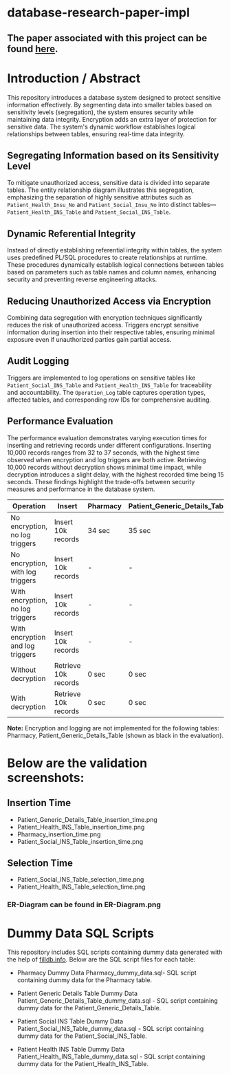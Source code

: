 # database-research-paper-impl 
## The paper associated with this project can be found [here](https://www.sciencedirect.com/science/article/pii/S1877050916318208?ref=pdf_download&fr=RR-2&rr=85cd52c01f9f458f).


# Introduction / Abstract

This repository introduces a database system designed to protect sensitive information effectively. By segmenting data into smaller tables based on sensitivity levels (segregation), the system ensures security while maintaining data integrity. Encryption adds an extra layer of protection for sensitive data. The system's dynamic workflow establishes logical relationships between tables, ensuring real-time data integrity.

## Segregating Information based on its Sensitivity Level

To mitigate unauthorized access, sensitive data is divided into separate tables. The entity relationship diagram illustrates this segregation, emphasizing the separation of highly sensitive attributes such as `Patient_Health_Insu_No` and `Patient_Social_Insu_No` into distinct tables—`Patient_Health_INS_Table` and `Patient_Social_INS_Table`.

## Dynamic Referential Integrity

Instead of directly establishing referential integrity within tables, the system uses predefined PL/SQL procedures to create relationships at runtime. These procedures dynamically establish logical connections between tables based on parameters such as table names and column names, enhancing security and preventing reverse engineering attacks.

## Reducing Unauthorized Access via Encryption

Combining data segregation with encryption techniques significantly reduces the risk of unauthorized access. Triggers encrypt sensitive information during insertion into their respective tables, ensuring minimal exposure even if unauthorized parties gain partial access.

## Audit Logging

Triggers are implemented to log operations on sensitive tables like `Patient_Social_INS_Table` and `Patient_Health_INS_Table` for traceability and accountability. The `Operation_Log` table captures operation types, affected tables, and corresponding row IDs for comprehensive auditing.

## Performance Evaluation

The performance evaluation demonstrates varying execution times for inserting and retrieving records under different configurations. Inserting 10,000 records ranges from 32 to 37 seconds, with the highest time observed when encryption and log triggers are both active. Retrieving 10,000 records without decryption shows minimal time impact, while decryption introduces a slight delay, with the highest recorded time being 15 seconds. These findings highlight the trade-offs between security measures and performance in the database system.


| Operation                       | Insert              | Pharmacy | Patient_Generic_Details_Table | Patient_Social_INS_Table | Patient_Health_INS_Table |
|---------------------------------|---------------------|----------|--------------------------------|---------------------------|--------------------------|
| No encryption, no log triggers  | Insert 10k records | 34 sec   | 35 sec                         | 35 sec                    | 32 sec                   |
| No encryption, with log triggers| Insert 10k records | -        | -                              | 32 sec                    | 35 sec                   |
| With encryption, no log triggers| Insert 10k records | -        | -                              | 32 sec                    | 32 sec                   |
| With encryption and log triggers| Insert 10k records | -        | -                              | 36 sec                    | 37 sec                   |
| Without decryption              | Retrieve 10k records| 0 sec  | 0 sec                          | 0 sec                     | 0 sec                    |
| With decryption                 | Retrieve 10k records| 0 sec  | 0 sec                          | 15 sec                    | 0 sec                    |


**Note:** Encryption and logging are not implemented for the following tables: Pharmacy, Patient_Generic_Details_Table (shown as black in the evaluation).

# Below are the validation screenshots:
## Insertion Time

- Patient_Generic_Details_Table_insertion_time.png
- Patient_Health_INS_Table_insertion_time.png
- Pharmacy_insertion_time.png
- Patient_Social_INS_Table_insertion_time.png

## Selection Time

- Patient_Social_INS_Table_selection_time.png
- Patient_Health_INS_Table_selection_time.png

### ER-Diagram can be found in ER-Diagram.png

# Dummy Data SQL Scripts

This repository includes SQL scripts containing dummy data generated with the help of [filldb.info](https://filldb.info/dummy). Below are the SQL script files for each table:

- Pharmacy Dummy Data
Pharmacy_dummy_data.sql- SQL script containing dummy data for the Pharmacy table.

- Patient Generic Details Table Dummy Data
Patient_Generic_Details_Table_dummy_data.sql - SQL script containing dummy data for the Patient_Generic_Details_Table.

- Patient Social INS Table Dummy Data
Patient_Social_INS_Table_dummy_data.sql - SQL script containing dummy data for the Patient_Social_INS_Table.

- Patient Health INS Table Dummy Data
Patient_Health_INS_Table_dummy_data.sql - SQL script containing dummy data for the Patient_Health_INS_Table.

